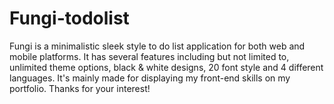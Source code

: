 # Fungi-todolist
 Fungi is a minimalistic sleek style to do list application for both web and mobile platforms. It has several features including but not limited to, unlimited theme options, black & white designs, 20 font style and 4 different languages. It's mainly made for displaying my front-end skills on my portfolio. Thanks for your interest!
